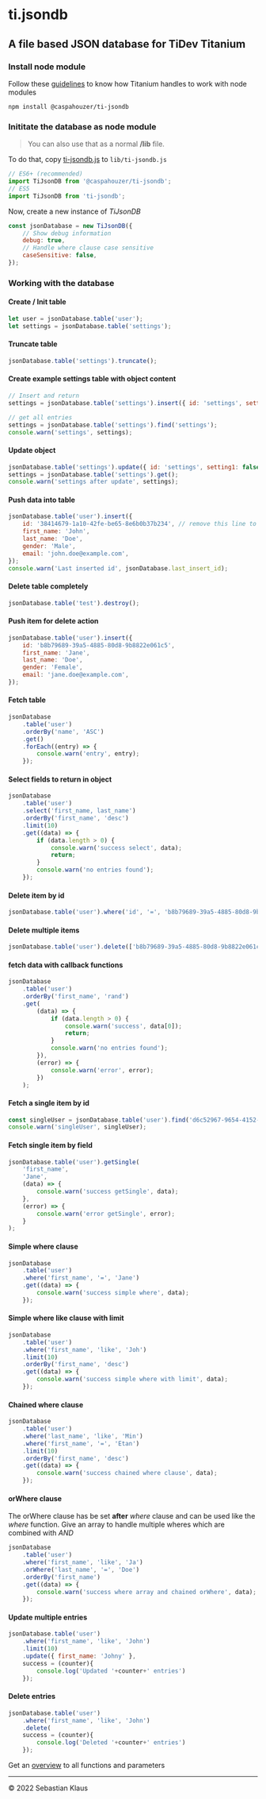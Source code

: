 # ti.jsondb

## A file based JSON database for TiDev Titanium

### Install node module

Follow these [guidelines](https://titaniumsdk.com/guide/Titanium_SDK/Titanium_SDK_Guide/Best_Practices_and_Recommendations/CommonJS_Modules_in_Titanium.html#commonjs-module-specification-implementation) to know how Titanium handles to work with node modules

    npm install @caspahouzer/ti-jsondb

### Inititate the database as node module

> You can also use that as a normal **/lib** file.

To do that, copy [ti-jsondb.js](ti-jsondb.js) to `lib/ti-jsondb.js`

```javascript
// ES6+ (recommended)
import TiJsonDB from '@caspahouzer/ti-jsondb';
// ES5
import TiJsonDB from 'ti-jsondb';
```

Now, create a new instance of _TiJsonDB_

```javascript
const jsonDatabase = new TiJsonDB({
    // Show debug information
    debug: true,
    // Handle where clause case sensitive
    caseSensitive: false,
});
```

### Working with the database

#### Create / Init table

```javascript
let user = jsonDatabase.table('user');
let settings = jsonDatabase.table('settings');
```

#### Truncate table

```javascript
jsonDatabase.table('settings').truncate();
```

#### Create example settings table with object content

```javascript
// Insert and return
settings = jsonDatabase.table('settings').insert({ id: 'settings', setting1: true, setting2: false, setting3: 'test' });

// get all entries
settings = jsonDatabase.table('settings').find('settings');
console.warn('settings', settings);
```

#### Update object

```javascript
jsonDatabase.table('settings').update({ id: 'settings', setting1: false, setting2: true });
settings = jsonDatabase.table('settings').get();
console.warn('settings after update', settings);
```

#### Push data into table

```javascript
jsonDatabase.table('user').insert({
    id: '38414679-1a10-42fe-be65-8e6b0b37b234', // remove this line to make a new entry
    first_name: 'John',
    last_name: 'Doe',
    gender: 'Male',
    email: 'john.doe@example.com',
});
console.warn('Last inserted id', jsonDatabase.last_insert_id);
```

#### Delete table completely

```javascript
jsonDatabase.table('test').destroy();
```

#### Push item for delete action

```javascript
jsonDatabase.table('user').insert({
    id: 'b8b79689-39a5-4885-80d8-9b8822e061c5',
    first_name: 'Jane',
    last_name: 'Doe',
    gender: 'Female',
    email: 'jane.doe@example.com',
});
```

#### Fetch table

```javascript
jsonDatabase
    .table('user')
    .orderBy('name', 'ASC')
    .get()
    .forEach((entry) => {
        console.warn('entry', entry);
    });
```

#### Select fields to return in object

```javascript
jsonDatabase
    .table('user')
    .select('first_name, last_name')
    .orderBy('first_name', 'desc')
    .limit(10)
    .get((data) => {
        if (data.length > 0) {
            console.warn('success select', data);
            return;
        }
        console.warn('no entries found');
    });
```

#### Delete item by id

```javascript
jsonDatabase.table('user').where('id', '=', 'b8b79689-39a5-4885-80d8-9b8822e061c5').delete();
```

#### Delete multiple items

```javascript
jsonDatabase.table('user').delete(['b8b79689-39a5-4885-80d8-9b8822e061c5', 'd6c52967-9654-4152-80f8-8fbc5a1e33d6']);
```

#### fetch data with callback functions

```javascript
jsonDatabase
    .table('user')
    .orderBy('first_name', 'rand')
    .get(
        (data) => {
            if (data.length > 0) {
                console.warn('success', data[0]);
                return;
            }
            console.warn('no entries found');
        }),
        (error) => {
            console.warn('error', error);
        })
    );
```

#### Fetch a single item by id

```javascript
const singleUser = jsonDatabase.table('user').find('d6c52967-9654-4152-80f8-8fbc5a1e33d6');
console.warn('singleUser', singleUser);
```

#### Fetch single item by field

```javascript
jsonDatabase.table('user').getSingle(
    'first_name',
    'Jane',
    (data) => {
        console.warn('success getSingle', data);
    },
    (error) => {
        console.warn('error getSingle', error);
    }
);
```

#### Simple where clause

```javascript
jsonDatabase
    .table('user')
    .where('first_name', '=', 'Jane')
    .get((data) => {
        console.warn('success simple where', data);
    });
```

#### Simple where like clause with limit

```javascript
jsonDatabase
    .table('user')
    .where('first_name', 'like', 'Joh')
    .limit(10)
    .orderBy('first_name', 'desc')
    .get((data) => {
        console.warn('success simple where with limit', data);
    });
```

#### Chained where clause

```javascript
jsonDatabase
    .table('user')
    .where('last_name', 'like', 'Min')
    .where('first_name', '=', 'Etan')
    .limit(10)
    .orderBy('first_name', 'desc')
    .get((data) => {
        console.warn('success chained where clause', data);
    });
```

#### orWhere clause

The orWhere clause has be set **after** _where_ clause and can be used like the _where_ function. Give an array to handle multiple wheres which are combined with _AND_

```javascript
jsonDatabase
    .table('user')
    .where('first_name', 'like', 'Ja')
    .orWhere('last_name', '=', 'Doe')
    .orderBy('first_name')
    .get((data) => {
        console.warn('success where array and chained orWhere', data);
    });
```

#### Update multiple entries

```javascript
jsonDatabase.table('user')
    .where('first_name', 'like', 'John')
    .limit(10)
    .update({ first_name: 'Johny' },
    success = (counter){
        console.log('Updated '+counter+' entries')
    });
```

#### Delete entries

```javascript
jsonDatabase.table('user')
    .where('first_name', 'like', 'John')
    .delete(
    success = (counter){
        console.log('Deleted '+counter+' entries')
    });
```

Get an [overview](./methods.md) to all functions and parameters

---

&copy; 2022 Sebastian Klaus
